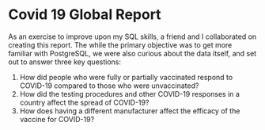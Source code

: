 # Covid 19 Global Report
As an exercise to improve upon my  SQL skills, a friend and I collaborated on creating this report. 
The while the primary objective was to get more familiar with PostgreSQL, we were also curious about the data itself, and set out to answer three key questions:
1. How did people who were fully or partially vaccinated respond to COVID-19
compared to those who were unvaccinated?
2. How did the testing procedures and other COVID-19 responses in a country affect
the spread of COVID-19?
3. How does having a different manufacturer affect the efficacy of the vaccine for
COVID-19?
